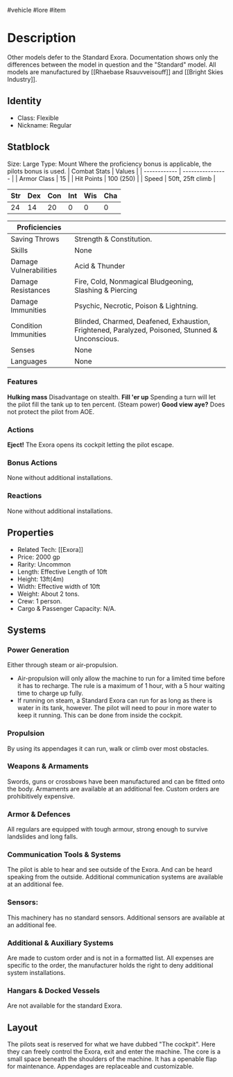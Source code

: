 #vehicle #lore #item
# Description
Other models defer to the Standard Exora. Documentation shows only the differences between the model in question and the "Standard" model. All models are manufactured by [[Rhaebase Rsauvveisouff]] and [[Bright Skies Industry]].
## Identity
- Class: Flexible
- Nickname: Regular

## Statblock
Size: Large
Type: Mount
Where the proficiency bonus is applicable, the pilots bonus is used.
| Combat Stats | Values           |
| ------------ | ---------------- |
| Armor Class  | 15               |
| Hit Points   | 100 (250)        | 
| Speed        | 50ft, 25ft climb |

| Str | Dex | Con | Int | Wis | Cha |
| --- | --- | --- | --- | --- | --- |
| 24  | 14  | 20  | 0   | 0   | 0   |

| Proficiencies          |                                                                                                 |
| ---------------------- | ----------------------------------------------------------------------------------------------- |
| Saving Throws          | Strength & Constitution.                                                                        |
| Skills                 | None                                                                                            |
| Damage Vulnerabilities | Acid & Thunder                                                                                  |
| Damage Resistances     | Fire, Cold, Nonmagical Bludgeoning, Slashing & Piercing                                         | 
| Damage Immunities      | Psychic, Necrotic, Poison & Lightning.                                                          |
| Condition Immunities   | Blinded, Charmed, Deafened, Exhaustion, Frightened, Paralyzed, Poisoned, Stunned & Unconscious. |
| Senses                 | None                                                                                            |
| Languages              | None                                                                                            |

### Features
**Hulking mass** Disadvantage on stealth.
**Fill 'er up** Spending a turn will let the pilot fill the tank up to ten percent. (Steam power)
**Good view aye?** Does not protect the pilot from AOE.

### Actions
**Eject!** The Exora opens its cockpit letting the pilot escape. 

### Bonus Actions
None without additional installations.
### Reactions
None without additional installations.
## Properties
- Related Tech: [[Exora]]
- Price: 2000 gp
- Rarity: Uncommon
- Length: Effective Length of 10ft
- Height: 13ft(4m)
- Width: Effective width of 10ft
- Weight: About 2 tons.
- Crew: 1 person.
- Cargo & Passenger Capacity: N/A.

## Systems
### Power Generation
Either through steam or air-propulsion.
- Air-propulsion will only allow the machine to run for a limited time before it has to recharge. The rule is a maximum of 1 hour, with a 5 hour waiting time to charge up fully.
- If running on steam, a Standard Exora can run for as long as there is water in its tank, however. The pilot will need to pour in more water to keep it running. This can be done from inside the cockpit.
### Propulsion
By using its appendages it can run, walk or climb over most obstacles.
### Weapons & Armaments
Swords, guns or crossbows have been manufactured and can be fitted onto the body. 
Armaments are available at an additional fee. Custom orders are prohibitively expensive.
### Armor & Defences
All regulars are equipped with tough armour, strong enough to survive landslides and long falls.
### Communication Tools & Systems
The pilot is able to hear and see outside of the Exora. And can be heard speaking from the outside.
Additional communication systems are available at an additional fee.
### Sensors:
This machinery has no standard sensors.
Additional sensors are available at an additional fee.
### Additional & Auxiliary Systems
Are made to custom order and is not in a formatted list. All expenses are specific to the order, the manufacturer holds the right to deny additional system installations.
### Hangars & Docked Vessels
Are not available for the standard Exora.
## Layout
The pilots seat is reserved for what we have dubbed "The cockpit". Here they can freely control the Exora, exit and enter the machine. 
The core is a small space beneath the shoulders of the machine. It has a openable flap for maintenance. 
Appendages are replaceable and customizable.
